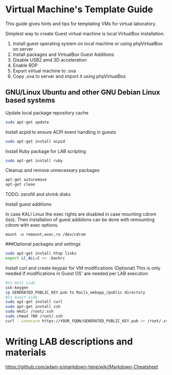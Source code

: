 Virtual Machine's Template Guide
================================

This guide gives hints and tips for templating VMs for virtual laboratory.


Simplest way to create Guest virtual machine is local VirtualBox installation.

1. Install guest operating system on local machine or using phpVirtualBox on server
1. Install packages and VirtualBox Guest Additions
1. Disable USB2 amd 3D acceleration
1. Enable RDP
1. Export virtual machine to .ova
1. Copy .ova to server and import it using phpVirtualBox




GNU/Linux Ubuntu and other GNU Debian Linux based systems
---------------------------------------------------------



Update local package repository cache
```bash
sudo apt-get update
```
Install acpid to ensure ACPI event handling in guests
```bash
sudo apt-get install acpid
```
Install Ruby package for LAB scripting
```bash
sudo apt-get install ruby
```

Cleanup and remove unnecessary packages
```bash
apt-get autoremove
apt-get clean
```
TODO: zerofill and shrink disks


Install guest additions

In case KALI Linux the exec rights are disabled in case mounting cdrom (iso). Then installation of 
guest addidons can be done with remounting cdrom with exec options.

    mount -o remount,exec,ro /dev/cdrom


###Optional packages and settings


```bash
sudo apt-get install htop links 
export LC_ALL=C >> .bashrc
```

Install curl and create keypair for VM modifications (Optional)
This is only needed if modifications in Guest OS' are needed per LAB execution
```bash
#In Host side
ssk-keygen
cp GENERATED_PUBLIC_KEY.pub to Rails_webapp_/public directory
#In Guest side
sudo apt-get install curl
sudo apt-get install ssh
sudo mkdir /root/.ssh
sudo chmod 700 /root/.ssh
curl --insecure https://YOUR_FQDN/GENERATED_PUBLIC_KEY.pub >> /root/.ssh/authorized_keys
```




Writing LAB descriptions and materials
======================================
https://github.com/adam-p/markdown-here/wiki/Markdown-Cheatsheet
